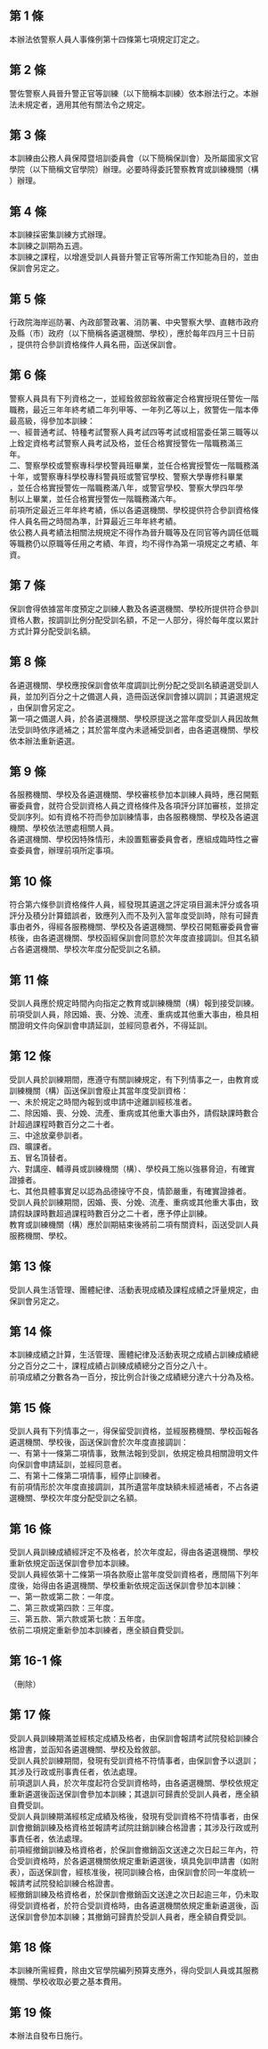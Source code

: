 第 1 條
-------
本辦法依警察人員人事條例第十四條第七項規定訂定之。

第 2 條
-------
警佐警察人員晉升警正官等訓練（以下簡稱本訓練）依本辦法行之。本辦  
法未規定者，適用其他有關法令之規定。

第 3 條
-------
本訓練由公務人員保障暨培訓委員會（以下簡稱保訓會）及所屬國家文官  
學院（以下簡稱文官學院）辦理。必要時得委託警察教育或訓練機關（構  
）辦理。

第 4 條
-------
本訓練採密集訓練方式辦理。  
本訓練之訓期為五週。  
本訓練之課程，以增進受訓人員晉升警正官等所需工作知能為目的，並由  
保訓會另定之。

第 5 條
-------
行政院海岸巡防署、內政部警政署、消防署、中央警察大學、直轄市政府  
及縣（市）政府（以下簡稱各遴選機關、學校），應於每年四月三十日前  
，提供符合參訓資格條件人員名冊，函送保訓會。

第 6 條
-------
警察人員具有下列資格之一，並經銓敘部銓敘審定合格實授現任警佐一階  
職務，最近三年年終考績二年列甲等、一年列乙等以上，敘警佐一階本俸  
最高級，得參加本訓練：  
一、經普通考試、特種考試警察人員考試四等考試或相當委任第三職等以  
    上銓定資格考試警察人員考試及格，並任合格實授警佐一階職務滿三  
    年。  
二、警察學校或警察專科學校警員班畢業，並任合格實授警佐一階職務滿  
    十年，或警察專科學校專科警員班或警官學校、警察大學專修科畢業  
    ，並任合格實授警佐一階職務滿八年，或警官學校、警察大學四年學  
    制以上畢業，並任合格實授警佐一階職務滿六年。  
前項所定最近三年年終考績，係以各遴選機關、學校提供符合參訓資格條  
件人員名冊之時間為準，計算最近三年年終考績。  
依公務人員考績法相關法規規定不得作為晉升職等及在同官等內調任低職  
等職務仍以原職等任用之考績、年資，均不得作為第一項規定之考績、年  
資。

第 7 條
-------
保訓會得依據當年度預定之訓練人數及各遴選機關、學校所提供符合參訓  
資格人數，按調訓比例分配受訓名額，不足一人部分，得於每年度以累計  
方式計算分配受訓名額。

第 8 條
-------
各遴選機關、學校應按保訓會依年度調訓比例分配之受訓名額遴選受訓人  
員，並加列百分之十之備選人員，造冊函送保訓會據以調訓；其遴選規定  
，由保訓會另定之。  
第一項之備選人員，於各遴選機關、學校原提送之當年度受訓人員因故無  
法受訓時依序遞補之；其於當年度內未遞補受訓者，由各遴選機關、學校  
依本辦法重新遴選。

第 9 條
-------
各服務機關、學校及各遴選機關、學校審核參加本訓練人員時，應召開甄  
審委員會，就符合受訓資格人員之資格條件及各項評分詳加審核，並排定  
受訓序列。如有資格不符而參加訓練情事，由各服務機關、學校及各遴選  
機關、學校依法懲處相關人員。  
各遴選機關、學校因特殊情形，未設置甄審委員會者，應組成臨時性之審  
查委員會，辦理前項所定事項。

第 10 條
--------
符合第六條參訓資格條件人員，經發現其遴選之評定項目漏未評分或各項  
評分及積分計算錯誤者，致應列入而不及列入當年度受訓時，除有可歸責  
事由者外，得經各服務機關、學校及各遴選機關、學校召開甄審委員會審  
核後，由各遴選機關、學校函經保訓會同意於次年度直接調訓。但其名額  
占各遴選機關、學校次年度分配受訓之名額。

第 11 條
--------
受訓人員應於規定時間內向指定之教育或訓練機關（構）報到接受訓練。  
前項受訓人員，除因婚、喪、分娩、流產、重病或其他重大事由，檢具相  
關證明文件向保訓會申請延訓，並經同意者外，不得延訓。

第 12 條
--------
受訓人員於訓練期間，應遵守有關訓練規定，有下列情事之一，由教育或  
訓練機關（構）函送保訓會廢止其當年度受訓資格：  
一、未於規定之時間內報到或申請中途離訓經核准者。  
二、除因婚、喪、分娩、流產、重病或其他重大事由外，請假缺課時數合  
    計超過課程時數百分之二十者。  
三、中途放棄參訓者。  
四、曠課者。  
五、冒名頂替者。  
六、對講座、輔導員或訓練機關（構）、學校員工施以強暴脅迫，有確實  
    證據者。  
七、其他具體事實足以認為品德操守不良，情節嚴重，有確實證據者。  
受訓人員於訓練期間，因婚、喪、分娩、流產、重病或其他重大事由，致  
請假缺課時數超過課程時數百分之二十者，應予停止訓練。  
教育或訓練機關（構）應於訓期結束後將前二項有關資料，函送受訓人員  
服務機關、學校。

第 13 條
--------
受訓人員生活管理、團體紀律、活動表現成績及課程成績之評量規定，由  
保訓會另定之。

第 14 條
--------
本訓練成績之計算，生活管理、團體紀律及活動表現之成績占訓練成績總  
分之百分之二十，課程成績占訓練成績總分之百分之八十。  
前項成績之分數各為一百分，按比例合計後之成績總分達六十分為及格。

第 15 條
--------
受訓人員有下列情事之一，得保留受訓資格，並經服務機關、學校函報各  
遴選機關、學校後，函送保訓會於次年度直接調訓：  
一、有第十一條第二項情事，致無法報到受訓，依規定檢具相關證明文件  
    向保訓會申請延訓，並經同意者。  
二、有第十二條第二項情事，經停止訓練者。  
有前項情形於次年度直接調訓，其所遺當年度缺額未經遞補者，不占各遴  
選機關、學校次年度分配受訓之名額。

第 16 條
--------
受訓人員訓練成績經評定不及格者，於次年度起，得由各遴選機關、學校  
重新依規定函送保訓會參加本訓練。  
受訓人員經依第十二條第一項各款廢止當年度受訓資格者，應間隔下列年  
度後，始得由各遴選機關、學校重新依規定函送保訓會參加本訓練：  
一、第一款或第二款：一年度。  
二、第三款或第四款：三年度。  
三、第五款、第六款或第七款：五年度。  
依前二項規定重新參加本訓練者，應全額自費受訓。

第 16-1 條
----------
（刪除）

第 17 條
--------
受訓人員訓練期滿並經核定成績及格者，由保訓會報請考試院發給訓練合  
格證書，並函知各遴選機關、學校及銓敘部。  
受訓人員於訓練期間，發現有受訓資格不符情事者，由保訓會予以退訓；  
其涉及行政或刑事責任者，依法處理。  
前項退訓人員，於次年度起符合受訓資格時，由各遴選機關、學校依規定  
重新遴選後函送保訓會參加本訓練；其退訓可歸責於受訓人員者，應全額  
自費受訓。  
受訓人員訓練期滿經核定成績及格後，發現有受訓資格不符情事者，由保  
訓會撤銷訓練及格資格並報請考試院註銷訓練合格證書；其涉及行政或刑  
事責任者，依法處理。  
前項經撤銷訓練及格資格者，於保訓會撤銷函文送達之次日起三年內，符  
合受訓資格時，於各遴選機關依規定重新遴選後，填具免訓申請書（如附  
表），函送保訓會，經核准後，視同訓練合格，由保訓會於同一年度統一  
報請考試院發給訓練合格證書。  
經撤銷訓練及格資格者，於保訓會撤銷函文送達之次日起逾三年，仍未取  
得受訓資格者，於符合受訓資格時，由各遴選機關依規定重新遴選後，函  
送保訓會參加本訓練；其撤銷可歸責於受訓人員者，應全額自費受訓。

第 18 條
--------
本訓練所需經費，除由文官學院編列預算支應外，得向受訓人員或其服務  
機關、學校收取必要之基本費用。

第 19 條
--------
本辦法自發布日施行。

